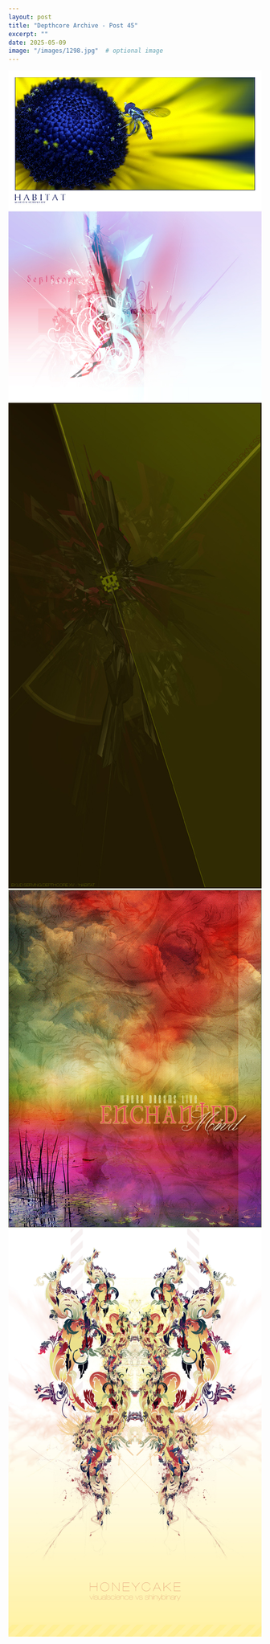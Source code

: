 ```yaml
---
layout: post
title: "Depthcore Archive - Post 45"
excerpt: ""
date: 2025-05-09
image: "/images/1298.jpg"  # optional image
---
```


<img src="/images/1298.jpg">
<img src="/images/1299.jpg" alt="1299.jpg"/>
<img src="/images/1301.jpg" alt="1301.jpg"/>
<img src="/images/1302.jpg" alt="1302.jpg"/>
<img src="/images/1304.jpg" alt="1304.jpg"/>
